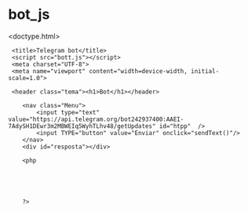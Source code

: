 # bot_js

<doctype.html>
<html>
<head> 
    <!Juliandson Barros Soares-->
	<!Matricula:201622086-->
	 
	 <title>Telegram bot</title>
	 <script src="bott.js"></script>
	 <meta charset="UTF-8">
	 <meta name="viewport" content="width=device-width, initial-scale=1.0">
	 
</head>
<body background="imagens/botFather-t.png">
    
	 <header class="tema"><h1>Bot</h1></header>	
	 
		<nav class="Menu">
			<input type="text"  value="https://api.telegram.org/bot242937400:AAEI-7AdySH1DEwr3m2MBWEIq5WyhTLhv48/getUpdates" id="htpp"  />
			<input TYPE="button" value="Enviar" onclick="sendText()"/>
        </nav>
		<div id="resposta"></div>
		
		<php
		
		
		
		
		
		?>
	 
	 
	 
	  
</body>
</html>
